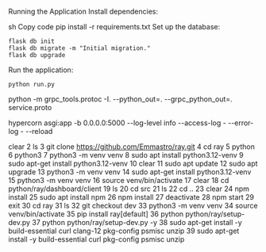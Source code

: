 Running the Application
Install dependencies:

sh
Copy code
pip install -r requirements.txt
Set up the database:

```
flask db init
flask db migrate -m "Initial migration."
flask db upgrade
```

Run the application:

```
python run.py
```

python -m grpc_tools.protoc -I. --python_out=. --grpc_python_out=. service.proto


hypercorn asgi:app -b 0.0.0.0:5000 --log-level info --access-log - --error-log - --reload


clear
    2  ls
    3  git clone https://github.com/Emmastro/ray.git
    4  cd ray
    5  python 
    6  python3
    7  python3 -m venv venv
    8  sudo apt install python3.12-venv
    9  sudo apt-get install python3.12-venv
   10  clear
   11  sudo apt update
   12  sudo apt upgrade
   13  python3 -m venv venv
   14  sudo apt-get install python3.12-venv
   15  python3 -m venv venv
   16  source venv/bin/activate
   17  clear
   18  cd python/ray/dashboard/client
   19  ls
   20  cd src
   21  ls
   22  cd ..
   23  clear
   24  npm install
   25  sudo apt install npm
   26  npm install
   27  deactivate
   28  npm start
   29  exit
   30  cd ray
   31  ls
   32  git checkout dev
   33  python3 -m venv venv
   34  source venv/bin/activate
   35  pip install ray[default]
   36  python python/ray/setup-dev.py
   37  python python/ray/setup-dev.py -y
   38  sudo apt-get install -y build-essential curl clang-12 pkg-config psmisc unzip
   39  sudo apt-get install -y build-essential curl pkg-config psmisc unzip
   